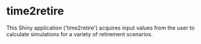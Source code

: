time2retire
===========

This Shiny application ('time2retire') acquires input values from the user to calculate simulations for a variety of retirement scenarios.
